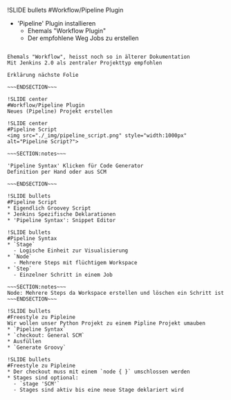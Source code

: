 !SLIDE bullets
#Workflow/Pipeline Plugin
* 'Pipeline' Plugin installieren
  - Ehemals "Workflow Plugin"
  - Der empfohlene Weg Jobs zu erstellen

~~~SECTION:notes~~~

Ehemals "Workflow", heisst noch so in älterer Dokumentation
Mit Jenkins 2.0 als zentraler Projekttyp empfohlen

Erklärung nächste Folie

~~~ENDSECTION~~~

!SLIDE center
#Workflow/Pipeline Plugin
Neues (Pipeline) Projekt erstellen

!SLIDE center
#Pipeline Script
<img src="./_img/pipeline_script.png" style="width:1000px" alt="Pipeline Script?">

~~~SECTION:notes~~~

'Pipeline Syntax' Klicken für Code Generator
Definition per Hand oder aus SCM

~~~ENDSECTION~~~

!SLIDE bullets
#Pipeline Script
* Eigendlich Groovey Script
* Jenkins Spezifische Deklarationen
* 'Pipeline Syntax': Snippet Editor

!SLIDE bullets
#Pipeline Syntax
* `Stage`
  - Logische Einheit zur Visualisierung
* `Node`
  - Mehrere Steps mit flüchtigem Workspace
* `Step`
  - Einzelner Schritt in einem Job

~~~SECTION:notes~~~
Node: Mehrere Steps da Workspace erstellen und löschen ein Schritt ist
~~~ENDSECTION~~~

!SLIDE bullets
#Freestyle zu Pipleine
Wir wollen unser Python Projekt zu einem Pipline Projekt umauben
* `Pipeline Syntax`
* `checkout: General SCM`
* Ausfüllen
* `Generate Groovy`

!SLIDE bullets
#Freestyle zu Pipleine
* Der checkout muss mit einem `node { }` umschlossen werden
* Stages sind optional:
  - `stage 'SCM'`
  - Stages sind aktiv bis eine neue Stage deklariert wird

